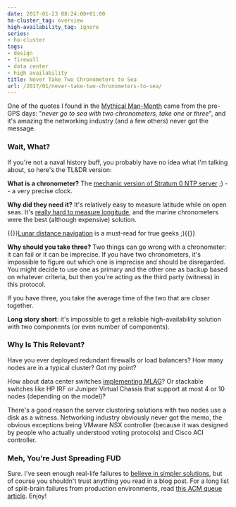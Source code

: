 ```yaml
---
date: 2017-01-23 08:24:00+01:00
ha-cluster_tag: overview
high-availability_tag: ignore
series:
- ha-cluster
tags:
- design
- firewall
- data center
- high availability
title: Never Take Two Chronometers to Sea
url: /2017/01/never-take-two-chronometers-to-sea/
---
```

One of the quotes I found in the [Mythical Man-Month](/2017/01/worth-reading-mythical-man-month/) came from the pre-GPS days: "*never go to sea with two chronometers, take one or three*", and it's amazing the networking industry (and a few others) never got the message.
<!--more-->
### Wait, What?

If you're not a naval history buff, you probably have no idea what I'm talking about, so here's the TL&DR version:

**What is a chronometer?** The [mechanic version of Stratum 0 NTP server](https://en.wikipedia.org/wiki/Marine_chronometer) ;) -- a very precise clock.

**Why did they need it?** It's relatively easy to measure latitude while on open seas. It's [really hard to measure longitude](https://en.wikipedia.org/wiki/History_of_longitude), and the marine chronometers were the best (although expensive) solution.

{{<note info>}}[Lunar distance navigation](https://en.wikipedia.org/wiki/Lunar_distance_(navigation)) is a must-read for true geeks ;){{</note>}}

**Why should you take three?** Two things can go wrong with a chronometer: it can fail or it can be imprecise. If you have two chronometers, it's impossible to figure out which one is imprecise and should be disregarded. You might decide to use one as primary and the other one as backup based on whatever criteria, but then you're acting as the third party (witness) in this protocol.

If you have three, you take the average time of the two that are closer together.

**Long story short**: it's impossible to get a reliable high-availability solution with two components (or even number of components).

### Why Is This Relevant?

Have you ever deployed redundant firewalls or load balancers? How many nodes are in a typical cluster? Got my point?

How about data center switches [implementing MLAG](/series/mlag/)? Or stackable switches like HP IRF or Juniper Virtual Chassis that support at most 4 or 10 nodes (depending on the model)?

There's a good reason the server clustering solutions with two nodes use a disk as a witness. Networking industry obviously never got the memo, the obvious exceptions being VMware NSX controller (because it was designed by people who actually understood voting protocols) and Cisco ACI controller.

### Meh, You're Just Spreading FUD

Sure. I've seen enough real-life failures to [believe in simpler solutions](/2016/11/reliability-of-clustered-solutions/), but of course you shouldn't trust anything you read in a blog post. For a long list of split-brain failures from production environments, read [this ACM queue article](http://queue.acm.org/detail.cfm?id=2655736). Enjoy!
